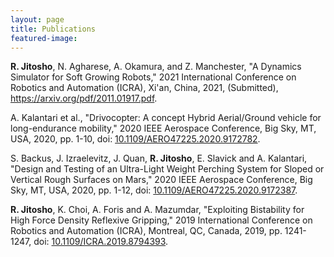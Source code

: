 ```yaml
---
layout: page
title: Publications
featured-image:
---
```


**R. Jitosho**, N. Agharese, A. Okamura, and Z. Manchester, "A Dynamics Simulator for Soft Growing Robots," 2021 International Conference on Robotics and Automation (ICRA), Xi'an, China, 2021, (Submitted), <a href="https://arxiv.org/pdf/2011.01917.pdf">https://arxiv.org/pdf/2011.01917.pdf</a>.

A. Kalantari et al., "Drivocopter: A concept Hybrid Aerial/Ground vehicle for long-endurance mobility," 2020 IEEE Aerospace Conference, Big Sky, MT, USA, 2020, pp. 1-10, doi: <a href="https://doi.org/10.1109/AERO47225.2020.9172782">10.1109/AERO47225.2020.9172782</a>.

S. Backus, J. Izraelevitz, J. Quan, **R. Jitosho**, E. Slavick and A. Kalantari, "Design and Testing of an Ultra-Light Weight Perching System for Sloped or Vertical Rough Surfaces on Mars," 2020 IEEE Aerospace Conference, Big Sky, MT, USA, 2020, pp. 1-12, doi: <a href="https://doi.org/10.1109/AERO47225.2020.9172387">10.1109/AERO47225.2020.9172387</a>.

**R. Jitosho**, K. Choi, A. Foris and A. Mazumdar, "Exploiting Bistability for High Force Density Reflexive Gripping," 2019 International Conference on Robotics and Automation (ICRA), Montreal, QC, Canada, 2019, pp. 1241-1247, doi: <a href="https://doi.org/10.1109/ICRA.2019.8794393">10.1109/ICRA.2019.8794393</a>.

